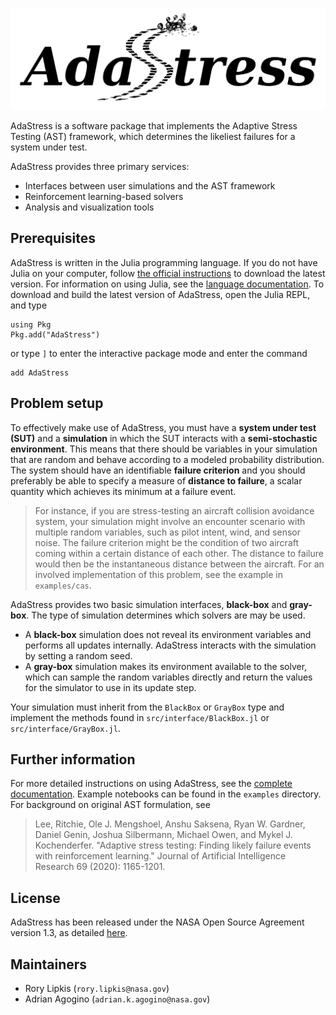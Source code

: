 ![AdaStress](docs/logo.svg)

AdaStress is a software package that implements the Adaptive Stress Testing (AST) framework, which determines the likeliest failures for a system under test.

AdaStress provides three primary services:
- Interfaces between user simulations and the AST framework
- Reinforcement learning-based solvers
- Analysis and visualization tools

## Prerequisites

AdaStress is written in the Julia programming language. If you do not have Julia on your computer, follow [the official instructions](https://julialang.org/downloads/platform) to download the latest version. For information on using Julia, see the [language documentation](https://docs.julialang.org). To download and build the latest version of AdaStress, open the Julia REPL, and type
```
using Pkg
Pkg.add("AdaStress")
```
or type `]` to enter the interactive package mode and enter the command
```
add AdaStress
```

## Problem setup

To effectively make use of AdaStress, you must have a **system under test (SUT)** and a **simulation** in which the SUT interacts with a **semi-stochastic environment**. This means that there should be variables in your simulation that are random and behave according to a modeled probability distribution. The system should have an identifiable **failure criterion** and you should preferably be able to specify a measure of **distance to failure**, a scalar quantity which achieves its minimum at a failure event.

>For instance, if you are stress-testing an aircraft collision avoidance system, your simulation might involve an encounter scenario with multiple random variables, such as pilot intent, wind, and sensor noise. The failure criterion might be the condition of two aircraft coming within a certain distance of each other. The distance to failure would then be the instantaneous distance between the aircraft. For an involved implementation of this problem, see the example in `examples/cas`.

AdaStress provides two basic simulation interfaces, **black-box** and **gray-box**. The type of simulation determines which solvers are may be used.

- A **black-box** simulation does not reveal its environment variables and performs all updates internally. AdaStress interacts with the simulation by setting a random seed.
- A **gray-box** simulation makes its environment available to the solver, which can sample the random variables directly and return the values for the simulator to use in its update step. 

Your simulation must inherit from the `BlackBox` or `GrayBox` type and implement the methods found in `src/interface/BlackBox.jl` or `src/interface/GrayBox.jl`.

## Further information
For more detailed instructions on using AdaStress, see the [complete documentation](./docs/main.md). Example notebooks can be found in the `examples` directory. For background on original AST formulation, see
> Lee, Ritchie, Ole J. Mengshoel, Anshu Saksena, Ryan W. Gardner, Daniel Genin, Joshua Silbermann, Michael Owen, and Mykel J. Kochenderfer. "Adaptive stress testing: Finding likely failure events with reinforcement learning." Journal of Artificial Intelligence Research 69 (2020): 1165-1201.

## License
AdaStress has been released under the NASA Open Source Agreement version 1.3, as detailed [here](docs/LICENSE.pdf).

## Maintainers
- Rory Lipkis (`rory.lipkis@nasa.gov`)
- Adrian Agogino (`adrian.k.agogino@nasa.gov`)
